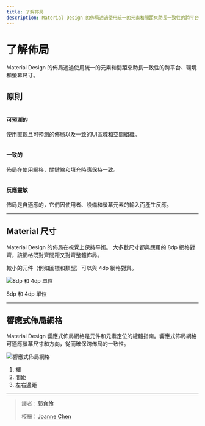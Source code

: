 ```yaml
---
title: 了解佈局
description: Material Design 的佈局透過使用統一的元素和間距來助長一致性的跨平台、環境和螢幕尺寸。
---
```

<!-- markdownlint-disable MD025 -->
<!-- markdownlint-disable MD033 -->

# 了解佈局

Material Design 的佈局透過使用統一的元素和間距來助長一致性的跨平台、環境和螢幕尺寸。

## 原則

<div class="img-grid">
    <div class="grid-item-triple">
        <img src="https://lh3.googleusercontent.com/-7Xy-F6U4He5KuP6FKKM6LKoVgxmwL9Gq_gefyIvlgwBU7067NKSKuT4aKgK-Fsi77RojLPW_JlY7l9D_5wQGQGcoY_gr7m4lt_peg=w1064-v0" alt="">
        <h4>可預測的</h4>
        <p>使用直觀且可預測的佈局以及一致的UI區域和空間組織。</p>
    </div>
    <div class="grid-item-triple">
        <img src="https://lh3.googleusercontent.com/c7dw-Qd2uwmG9zy9QCD8Osk8Zeo7hTt0fA2e-ETP5NOfI2KnlobHD9lw4YVeoMQS5DZImUcQI6PXn82pvC77HHz_FWcORpNddoaf6Q=w1064-v0" alt="">
        <h4>一致的</h4>
        <p>佈局在使用網格，關鍵線和填充時應保持一致。</p>
    </div>
    <div class="grid-item-triple">
        <img src="https://lh3.googleusercontent.com/1qwC_EKqkA57hg76IA57o7y9wKIQTOnqEFXUgps1Z0T3-0Cn1dT9OR1zn5qjmsmNUExIORbic9Vt9w01ZTXXNnszvVFWf8piZ43Ybug=w1064-v0" alt="">
        <h4>反應靈敏</h4>
        <p>佈局是自適應的，它們因使用者、設備和螢幕元素的輸入而產生反應。</p>
    </div>
</div>

---

## Material 尺寸

Material Design 的佈局在視覺上保持平衡。 大多數尺寸都與應用的 8dp 網格對齊，該網格既對齊間距又對齊整體佈局。

較小的元件（例如圖標和類型）可以與 4dp 網格對齊。

![8dp 和 4dp 單位](https://lh3.googleusercontent.com/lNSGNuRb8_y3w6y2gFEBprF4oyGsC0nM7wAVW3NirOoxWwpvz-MKFnO0C2hZ6d3gTbi7BO9DYWUtznmd_7qtnzjKGiUDMKvfFtpRGA=w1064-v0)

<p class="annotation">8dp 和 4dp 單位</p>

---

## 響應式佈局網格

Material Design 響應式佈局網格是元件和元素定位的總體指南。響應式佈局網格可適應螢幕尺寸和方向，從而確保跨佈局的一致性。

![響應式佈局網格](https://lh3.googleusercontent.com/r6fKrpfXlzXvGokFAgYHp_FE3JRXT4GLoSMPqzQqB4R-wMHYqc94xyHnF0IE4Ndtfmc6BvDBockiOSVnbdTohlj6ftAlV2mLjevy=w1064-v0)

<ol class="annotation">
    <li>欄</li>
    <li>間距</li>
    <li>左右邊距</li>
</ol>

---

> 譯者：[郭育伶](https://www.facebook.com/100000561945095/)
>
> 校稿：[Joanne Chen](https://www.facebook.com/profile.php?id=100000314569800)
